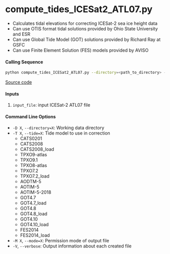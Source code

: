 compute_tides_ICESat2_ATL07.py
==============================

- Calculates tidal elevations for correcting ICESat-2 sea ice height data
- Can use OTIS format tidal solutions provided by Ohio State University and ESR
- Can use Global Tide Model (GOT) solutions provided by Richard Ray at GSFC
- Can use Finite Element Solution (FES) models provided by AVISO

#### Calling Sequence
```bash
python compute_tides_ICESat2_ATL07.py --directory=<path_to_directory> --tide=<model> input_file
```
[Source code](https://github.com/tsutterley/pyTMD/blob/master/scripts/compute_tides_ICESat2_ATL07.py)

#### Inputs
 1. `input_file`: input ICESat-2 ATL07 file

#### Command Line Options
 - `-D X`, `--directory=X`: Working data directory
 - `-T X`, `--tide=X`: Tide model to use in correction
     * CATS0201
     * CATS2008
     * CATS2008_load
     * TPXO9-atlas
     * TPXO9.1
     * TPXO8-atlas
     * TPXO7.2
     * TPXO7.2_load
     * AODTM-5
     * AOTIM-5
     * AOTIM-5-2018
     * GOT4.7
     * GOT4.7_load
     * GOT4.8
     * GOT4.8_load
     * GOT4.10
     * GOT4.10_load
     * FES2014
     * FES2014_load
 - `-M X`, `--mode=X`: Permission mode of output file
 - `-V`, `--verbose`: Output information about each created file
